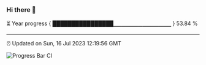 ### Hi there 👋

⏳ Year progress { ████████████████▁▁▁▁▁▁▁▁▁▁▁▁▁▁ } 53.84 %

---

⏰ Updated on Sun, 16 Jul 2023 12:19:56 GMT

![Progress Bar CI](https://github.com/liununu/liununu/workflows/Progress%20Bar%20CI/badge.svg)
